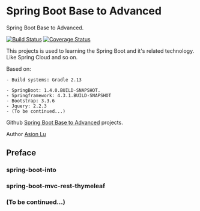 Spring Boot Base to Advanced
==============

Spring Boot Base to Advanced.

[![Build Status](https://travis-ci.org/luxuexian99/spring-boot-base-to-advanced.svg?branch=master)](https://travis-ci.org/luxuexian99/spring-boot-base-to-advanced) [![Coverage Status](https://coveralls.io/repos/github/luxuexian99/spring-boot-base-to-advanced/badge.svg?branch=master)](https://coveralls.io/github/luxuexian99/spring-boot-base-to-advanced?branch=master) 

This projects is used to learning the Spring Boot and it's related technology.
Like Spring Cloud and so on.

Based on: 

    - Build systems: Gradle 2.13 
    
    - SpringBoot: 1.4.0.BUILD-SNAPSHOT.
    - Springframework: 4.3.1.BUILD-SNAPSHOT
    - Bootstrap: 3.3.6
    - Jquery: 2.2.3
    - (To be continued...)

Github [Spring Boot Base to Advanced](https://github.com/luxuexian99/spring-boot-base-to-advanced) projects.

Author [Asion Lu](luxuexin99@gmail.com) 

Preface
-------
### spring-boot-into
### spring-boot-mvc-rest-thymeleaf
### (To be continued...)